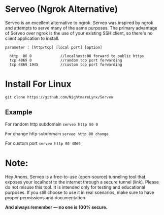 # Serveo (Ngrok Alternative)
Serveo is an excellent alternative to ngrok. Serveo was inspired by ngrok and attempts to serve many of the same purposes. The primary advantage of Serveo over ngrok is the use of your existing SSH client, so there's no client application to install.

```
parameter : [http/tcp] [local port] [option]

  http  80 0             //localhost:80 forward to public https
  tcp 4869 0             //random tcp port forwarding
  tcp 4869 1945          //custom tcp port forwarding
  ```

  # Install For Linux
`git clone https://github.com/NightmareLynx/Serveo`
  
 ## Example
For random http subdomain
`serveo http 80 0` 
  
For change http subdomain
`serveo http 80 change` 
  
For custom port
`serveo http 80 4869` 


# Note:
Hey Anons,
Serveo is a free-to-use (open-source) tunneling tool that exposes your localhost to the internet through a secure tunnel (link). Please do not misuse this tool.
It is intended only for testing and educational purposes. If you still choose to use it in real scenarios, make sure to have proper permissions and documentation.

**And always remember — no one is 100% secure.**
